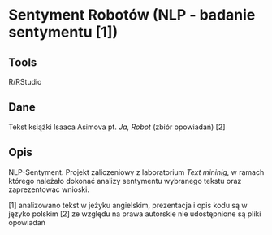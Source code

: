 # Sentyment Robotów (NLP - badanie sentymentu [1])

## Tools
R/RStudio

## Dane
Tekst książki Isaaca Asimova pt. _Ja, Robot_ (zbiór opowiadań) [2]

## Opis
NLP-Sentyment. Projekt zaliczeniowy z laboratorium _Text mininig_, w ramach którego należało dokonać analizy sentymentu wybranego tekstu oraz zaprezentowac wnioski. 

[1] analizowano tekst w jeżyku angielskim, prezentacja i opis kodu są w języko polskim
[2] ze względu na prawa autorskie nie udostępnione są pliki opowiadań
